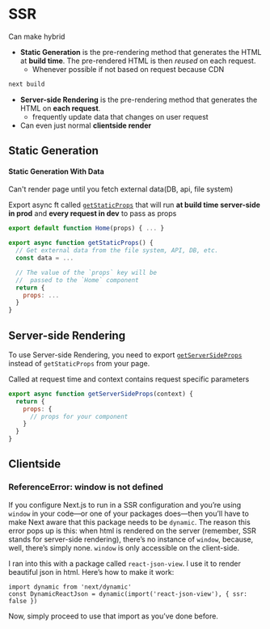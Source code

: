 # SSR

Can make hybrid

- **Static Generation** is the pre-rendering method that generates the HTML at **build time**. The pre-rendered HTML is then *reused* on each request.
  - Whenever possible if not based on request because CDN

```bash
next build
```

- **Server-side Rendering** is the pre-rendering method that generates the HTML on **each request**.
  - frequently update data that changes on user request
- Can even just normal **clientside render**

## Static Generation

#### Static Generation With Data

Can't render page until you fetch external data(DB, api, file system)

Export async ft called [`getStaticProps`](https://nextjs.org/docs/basic-features/data-fetching) that will run **at build time server-side in prod** and **every request in dev** to pass as props

```jsx
export default function Home(props) { ... }

export async function getStaticProps() {
  // Get external data from the file system, API, DB, etc.
  const data = ...

  // The value of the `props` key will be
  //  passed to the `Home` component
  return {
    props: ...
  }
}
```

## Server-side Rendering

To use Server-side Rendering, you need to export [`getServerSideProps`](https://nextjs.org/docs/basic-features/data-fetching#getserversideprops-server-side-rendering) instead of `getStaticProps` from your page.

Called at request time and context contains request specific parameters

```jsx
export async function getServerSideProps(context) {
  return {
    props: {
      // props for your component
    }
  }
}
```

## Clientside

### ReferenceError: window is not defined

If you configure Next.js to run in a SSR configuration and you’re using `window` in your code—or one of your packages does—then you’ll have to make Next aware that this package needs to be `dynamic`. The reason this error pops up is this: when html is rendered on the server (remember, SSR stands for server-side rendering), there’s no instance of `window`, because, well, there’s simply none. `window` is only accessible on the client-side.

I ran into this with a package called `react-json-view`. I use it to render beautiful json in html. Here’s how to make it work:

```
import dynamic from 'next/dynamic'
const DynamicReactJson = dynamic(import('react-json-view'), { ssr: false })
```

Now, simply proceed to use that import as you’ve done before.